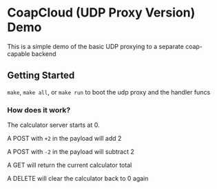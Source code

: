 # CoapCloud (UDP Proxy Version) Demo

This is a simple demo of the basic UDP proxying to a separate coap-capable backend

## Getting Started

`make`, `make all`, or `make run` to boot the udp proxy and the handler funcs

### How does it work?

The calculator server starts at 0.

A POST with `+2` in the payload will add 2

A POST with `-2` in the payload will subtract 2

A GET will return the current calculator total

A DELETE will clear the calculator back to 0 again
